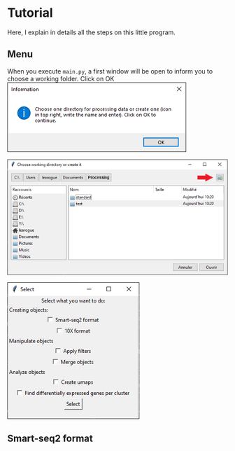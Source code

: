 # Tutorial

Here, I explain in details all the steps on this little program.

## Menu
When you execute `main.py`, a first window will be open to inform you to choose a working folder. Click on OK
![Menu](Images_tutorial/1.png)


![Menu](Images_tutorial/2.png)

![Menu](Images_tutorial/3.png)

## Smart-seq2 format
